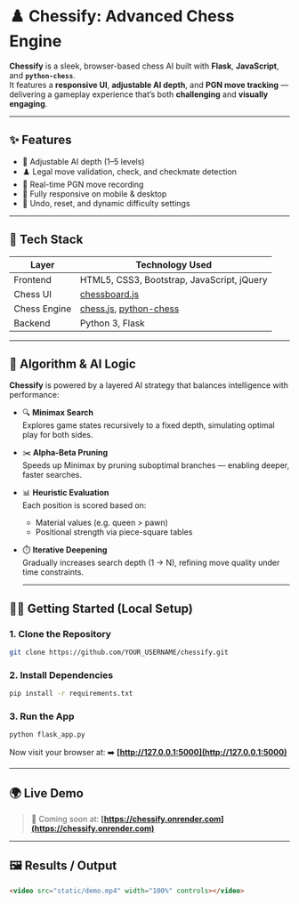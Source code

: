 # ♟️ Chessify: Advanced Chess Engine

**Chessify** is a sleek, browser-based chess AI built with **Flask**, **JavaScript**, and **`python-chess`**.  
It features a **responsive UI**, **adjustable AI depth**, and **PGN move tracking** — delivering a gameplay experience that’s both **challenging** and **visually engaging**.

---

## ✨ Features

- 🧠 Adjustable AI depth (1–5 levels)
- ♟️ Legal move validation, check, and checkmate detection
- 🔄 Real-time PGN move recording
- 📱 Fully responsive on mobile & desktop
- 🎯 Undo, reset, and dynamic difficulty settings

---

## 🚀 Tech Stack

| Layer         | Technology Used |
|---------------|-----------------|
| Frontend      | HTML5, CSS3, Bootstrap, JavaScript, jQuery |
| Chess UI      | [chessboard.js](https://github.com/oakmac/chessboardjs) |
| Chess Engine  | [chess.js](https://github.com/jhlywa/chess.js), [python-chess](https://python-chess.readthedocs.io/) |
| Backend       | Python 3, Flask |

---

## 🧠 Algorithm & AI Logic

**Chessify** is powered by a layered AI strategy that balances intelligence with performance:

- 🔍 **Minimax Search**  
  Explores game states recursively to a fixed depth, simulating optimal play for both sides.

- ✂️ **Alpha-Beta Pruning**  
  Speeds up Minimax by pruning suboptimal branches — enabling deeper, faster searches.

- 📊 **Heuristic Evaluation**  
  Each position is scored based on:
  - Material values (e.g. queen > pawn)
  - Positional strength via piece-square tables

- ⏱️ **Iterative Deepening**  
  Gradually increases search depth (1 → N), refining move quality under time constraints.

  ---

## 🧑‍💻 Getting Started (Local Setup)

### 1. Clone the Repository

```bash
git clone https://github.com/YOUR_USERNAME/chessify.git
```

### 2. Install Dependencies

```bash
pip install -r requirements.txt
```

### 3. Run the App

```bash
python flask_app.py
```

Now visit your browser at:
➡️ **[http://127.0.0.1:5000](http://127.0.0.1:5000)**

---

## 🌍 Live Demo

> 🚀 Coming soon at:
> **[https://chessify.onrender.com](https://chessify.onrender.com)**

---

## 🖼️ Results / Output

```html
<video src="static/demo.mp4" width="100%" controls></video>
```
